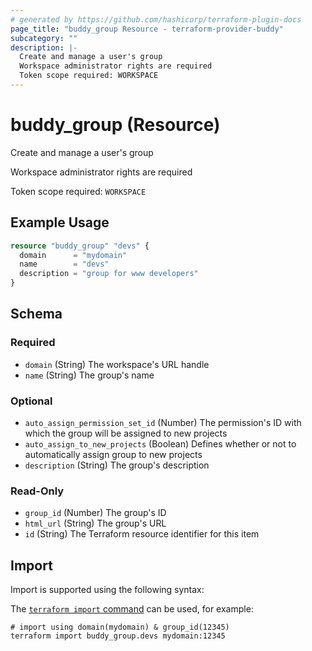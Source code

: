 ```yaml
---
# generated by https://github.com/hashicorp/terraform-plugin-docs
page_title: "buddy_group Resource - terraform-provider-buddy"
subcategory: ""
description: |-
  Create and manage a user's group
  Workspace administrator rights are required
  Token scope required: WORKSPACE
---
```


# buddy_group (Resource)

Create and manage a user's group

Workspace administrator rights are required

Token scope required: `WORKSPACE`

## Example Usage

```terraform
resource "buddy_group" "devs" {
  domain      = "mydomain"
  name        = "devs"
  description = "group for www developers"
}
```

<!-- schema generated by tfplugindocs -->
## Schema

### Required

- `domain` (String) The workspace's URL handle
- `name` (String) The group's name

### Optional

- `auto_assign_permission_set_id` (Number) The permission's ID with which the group will be assigned to new projects
- `auto_assign_to_new_projects` (Boolean) Defines whether or not to automatically assign group to new projects
- `description` (String) The group's description

### Read-Only

- `group_id` (Number) The group's ID
- `html_url` (String) The group's URL
- `id` (String) The Terraform resource identifier for this item

## Import

Import is supported using the following syntax:

The [`terraform import` command](https://developer.hashicorp.com/terraform/cli/commands/import) can be used, for example:

```shell
# import using domain(mydomain) & group_id(12345)
terraform import buddy_group.devs mydomain:12345
```
